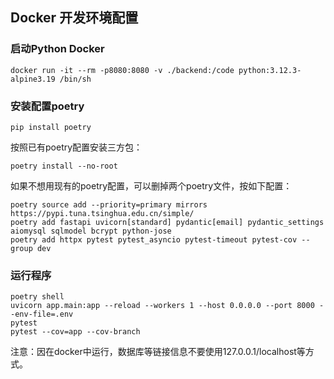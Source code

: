 

## Docker 开发环境配置
### 启动Python Docker

```shell
docker run -it --rm -p8080:8080 -v ./backend:/code python:3.12.3-alpine3.19 /bin/sh
```
### 安装配置poetry
```shell
pip install poetry
```
按照已有poetry配置安装三方包：
```shell
poetry install --no-root
```
如果不想用现有的poetry配置，可以删掉两个poetry文件，按如下配置：
```shell
poetry source add --priority=primary mirrors https://pypi.tuna.tsinghua.edu.cn/simple/
poetry add fastapi uvicorn[standard] pydantic[email] pydantic_settings aiomysql sqlmodel bcrypt python-jose
poetry add httpx pytest pytest_asyncio pytest-timeout pytest-cov --group dev
```

### 运行程序
```
poetry shell
uvicorn app.main:app --reload --workers 1 --host 0.0.0.0 --port 8000 --env-file=.env
pytest
pytest --cov=app --cov-branch
```
注意：因在docker中运行，数据库等链接信息不要使用127.0.0.1/localhost等方式。

